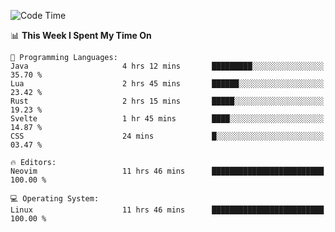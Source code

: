 <!-- [![Top Langs](https://github-readme-stats.vercel.app/api/top-langs/?username=gagahsyuja&theme=dracula&hide_border=true&border_radius=7)](https://github.com/anuraghazra/github-readme-stats) -->

<!--START_SECTION:waka-->
![Code Time](http://img.shields.io/badge/Code%20Time-364%20hrs%2016%20mins-blue)

📊 **This Week I Spent My Time On** 

```text
💬 Programming Languages: 
Java                     4 hrs 12 mins       █████████░░░░░░░░░░░░░░░░   35.70 % 
Lua                      2 hrs 45 mins       ██████░░░░░░░░░░░░░░░░░░░   23.42 % 
Rust                     2 hrs 15 mins       █████░░░░░░░░░░░░░░░░░░░░   19.23 % 
Svelte                   1 hr 45 mins        ████░░░░░░░░░░░░░░░░░░░░░   14.87 % 
CSS                      24 mins             █░░░░░░░░░░░░░░░░░░░░░░░░   03.47 % 

🔥 Editors: 
Neovim                   11 hrs 46 mins      █████████████████████████   100.00 % 

💻 Operating System: 
Linux                    11 hrs 46 mins      █████████████████████████   100.00 % 
```


<!--END_SECTION:waka-->
